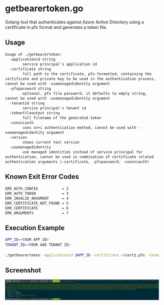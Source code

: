 # getbearertoken.go
Golang tool that authenticates against Azure Active Directory using a certificate in pfx format and generates a token file.

## Usage

```
Usage of ./getbearertoken:
  -applicationid string
        service principal's application id
  -certificate string
        full path to the certificate, pfx-formatted, containing the certificate and private key to be used in the authentication process, cannot be used with -usemanagedidentity argument
  -pfxpassword string
        optional, pfx file password, it defaults to empty string, cannot be used with -usemanagedidentity argument
  -tenantid string
        service principal's tenant id
  -tokenfileoutput string
        full filename of the generated token
  -usesniauth
        uses sn+i authentication method, cannot be used with -usemanagedidentity argument
  -version
        shows current tool version
  -usemanagedidentity
        use managed identities instead of service principal for authentication, cannot be used in combination of certificate related authentication arguments (-certificate, -pfxpassword, -usesniauth)
```

## Known Exit Error Codes

```golang
ERR_AUTH_CONFIG           = 2
ERR_AUTH_TOKEN            = 3
ERR_INVALID_ARGUMENT      = 4
ERR_CERTIFICATE_NOT_FOUND = 5
ERR_CERTIFICATE           = 6
ERR_ARGUMENTS             = 7
```

## Execution Example

```bash
APP_ID=<YOUR APP ID>
TENANT_ID=<YOUR AAD TENANT ID>

./getbearertoken -applicationid $APP_ID -certificate ~/cert1.pfx -tenantid $TENANT_ID -tokenfileoutput ~/token.json
```

## Screenshot
![output](./.media/screenshot.png)